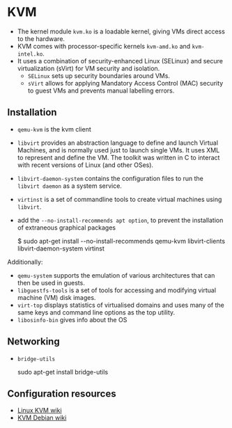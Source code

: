 # KVM

* The kernel module `kvm.ko` is a loadable kernel, giving VMs direct access to the hardware.
* KVM comes with processor-specific kernels `kvm-amd.ko` and `kvm-intel.ko`.
* It uses a combination of security-enhanced Linux (SELinux) and secure virtualization (sVirt) for VM security and isolation. 
  * `SELinux` sets up security boundaries around VMs. 
  * `sVirt` allows for applying Mandatory Access Control (MAC) security to guest VMs and prevents manual labelling errors.

## Installation

* `qemu-kvm` is the kvm client
* `libvirt` provides an abstraction language to define and launch Virtual Machines, and is normally used just to launch single VMs. It uses XML to represent and define the VM. The toolkit was written in C to interact with recent versions of Linux (and other OSes). 
* `libvirt-daemon-system` contains the configuration files to run the `libvirt daemon` as a system service.
* `virtinst` is a set of commandline tools to create virtual machines using `libvirt`.
* add the `--no-install-recommends apt option`, to prevent the installation of extraneous graphical packages

    $ sudo apt-get install --no-install-recommends qemu-kvm libvirt-clients libvirt-daemon-system virtinst    

Additionally:

* `qemu-system` supports the emulation of various architectures that can then be used in guests.
* `libguestfs-tools` is a set of tools for accessing and modifying virtual machine (VM) disk images.
* `virt-top` displays statistics of virtualised domains and uses many of the same keys and command line options as the top utility.
* `libosinfo-bin` gives info about the OS

## Networking
* `bridge-utils` 

    sudo apt-get install bridge-utils

## Configuration resources

* [Linux KVM wiki](https://www.linux-kvm.org/page/Main_Page) 
* [KVM Debian wiki](https://wiki.debian.org/KVM)

